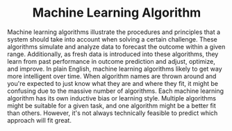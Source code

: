 <H1 align="center"> Machine Learning Algorithm </H1>

Machine learning algorithms illustrate the procedures and principles that a system should take into account when solving a certain challenge. These algorithms simulate and analyze data to forecast the outcome within a given range. Additionally, as fresh data is introduced into these algorithms, they learn from past performance in outcome prediction and adjust, optimize, and improve. In plain English, machine learning algorithms likely to get way more intelligent over time.
When algorithm names are thrown around and you're expected to just know what they are and where they fit, it might be confusing due to the massive number of algorithms.
Each machine learning algorithm has its own inductive bias or learning style. Multiple algorithms might be suitable for a given task, and one algorithm might be a better fit than others. However, it's not always technically feasible to predict which approach will fit great. 
